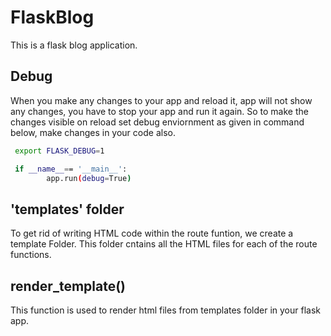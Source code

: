 # FlaskBlog
This is a flask blog application.

## Debug
When you make any changes to your app and reload it, app will not show any changes, you have to stop your app and run it again. So to make the changes visible on reload set debug enviornment as given in command below, make changes in your code also.
```bash
 export FLASK_DEBUG=1
```

```bash
 if __name__== '__main__':
        app.run(debug=True)
```
## 'templates' folder
To get rid of writing HTML code within the route funtion, we create a template Folder.
This folder cntains all the HTML files for each of the route functions.

## render_template()
This function is used to render html files from templates folder in your flask app.

